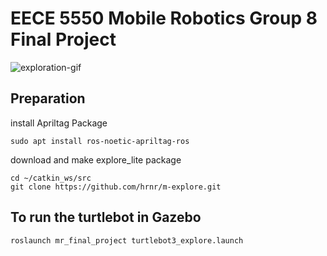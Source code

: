 # EECE 5550 Mobile Robotics Group 8 Final Project
![exploration-gif](https://github.com/lhy0807/mr_final_project/blob/master/exploration.gif?raw=true)

## Preparation

install Apriltag Package
```
sudo apt install ros-noetic-apriltag-ros
```

download and make explore_lite package
```
cd ~/catkin_ws/src
git clone https://github.com/hrnr/m-explore.git
```

## To run the turtlebot in Gazebo

```
roslaunch mr_final_project turtlebot3_explore.launch
```